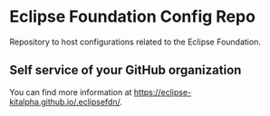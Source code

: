 # Eclipse Foundation Config Repo

Repository to host configurations related to the Eclipse Foundation.

## Self service of your GitHub organization

You can find more information at <https://eclipse-kitalpha.github.io/.eclipsefdn/>.
